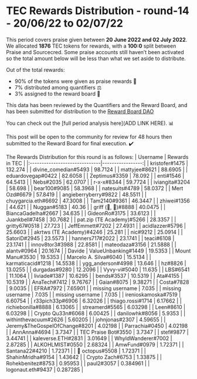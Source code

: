 
# TEC Rewards Distribution - round-14  - 20/06/22 to 02/07/22
This period covers praise given between **20 June 2022 and 02 July 2022**. We allocated **1876** TEC tokens for rewards, with a **100:0** split between Praise and Sourcecred. Some praise accounts still haven’t been activated so the total amount below will be less than what we set aside to distribute.

Out of the total rewards:

* 90% of the tokens were given as praise rewards :pray:
* 7% distributed among quantifiers :balance_scale:
* 3% assigned to the reward board :memo:

This data has been reviewed by the Quantifiers and the Reward Board, and has been submitted for distribution to the [Reward Board DAO](https://xdai.aragon.blossom.software/#/rewardboardtec/)


You can check out the [full period analysis here](ADD LINK HERE). :bar_chart:

This post will be open to the community for review for 48 hours then submitted to the Reward Board for final execution. :heavy_check_mark:

The Rewards Distribution for this round is as follows:
| Username                      |   Rewards in TEC |
|:------------------------------|-----------------:|
| kristofer#1475                |       132.274    |
| divine_comedian#5493          |        98.7124   |
| mattyjee#8621                 |        88.6905   |
| eduardovegap#0422             |        82.6058   |
| Zeptimus#3359                 |        78.092    |
| enti#1546                     |        64.5413   |
| Nebs#2035                     |        62.0707   |
| r-x-x#8344                    |        59.7724   |
| iviangita#3204                |        58.698    |
| bear100#9085                  |        58.3968   |
| natesuits#4789                |        58.0372   |
| Mert Ozd#6679                 |        57.8419   |
| angieberryberry#9822          |        48.5511   |
| chuygarcia.eth#6692           |        47.3008   |
| Tam2140#9361                  |        46.3447   |
| zhiwei#1356                   |        44.621    |
| Nuggan#5183                   |        40.36     |
| griff (💜, 💜)#8888           |        40.0475   |
| BiancaGadelha#2667            |        34.635    |
| GideonRo#3175                 |        33.6123   |
| Juankbell#7458                |        30.7682   |
| pat.zip (TE Academy)#5266     |        28.3357   |
| gritty67#0518                 |        27.723    |
| JeffEmmett#7202               |        27.4931   |
| acidlazzer#5796               |        25.6603   |
| akrtws (TE Academy)#4246      |        25.281    |
| nic#9212                      |        25.0914   |
| SatoriD#2945                  |        23.5573   |
| hanners717#2022               |        23.1741   |
| teaci#6108                    |        23.1741   |
| innov8tor3#3988               |        22.8581   |
| mateodaza#3156                |        21.5888   |
| alantv#0964                   |        20.1674   |
| Davide | ValueUnbanking#1449  |        19.5353   |
| Mount Manu#3530               |        19.5353   |
| Marcelo A. Silva#6040         |        15.5134   |
| karmaticacid#1218             |        14.5538   |
| ygg_anderson#4998             |        13.646    |
| hz#8826                       |        13.0255   |
| durgadas#9280                 |        12.2096   |
| Vyvy-vi#5040                  |        11.635    |
| LBS#6541                      |        11.1064   |
| liviade#1387                  |        10.6295   |
| bends#3537                    |        10.5319   |
| Ata#4155                      |        10.5319   |
| AnaTech#7412                  |         9.76767  |
| Gaian#8075                    |         9.38271  |
| Costa#7828                    |         9.0035   |
| EFRA#7972                     |         7.65901  |
| missing username              |         7.035    |
| missing username              |         7.035    |
| missing username              |         7.035    |
| irenioskamoska#7519           |         6.60754  |
| r33pich33p#6906               |         6.32026  |
| thiago.rossi#1714             |         6.17662  |
| richiebonilla#8888            |         6.13065  |
| streamerd#5565                |         6.03298  |
| Leen#8610                     |         6.03298  |
| Crypto Qu33n#6068             |         6.00425  |
| danilowhk#8056                |         5.9353   |
| withinthevacuum#2626          |         5.60205  |
| johnjonas#2307                |         4.59655  |
| Jeremy&TheGospelOfChange#8201 |         4.02198  |
| Parrachia#0450                |         4.02198  |
| AnnAnna#4694                  |         3.7347   |
| TEC Praise Bot#3550           |         3.7347   |
| stef#9877                     |         3.44741  |
| kaleverse.ETH#2831            |         3.01649  |
| WhyldWanderer#7002            |         2.87285  |
| ALKOHLMIST#0550               |         2.68324  |
| AmwFund#0979                  |         1.72371  |
| Santana22#4210                |         1.72371  |
| 🐙 octopus#5508               |         1.72371  |
| ShahinMridha#9154             |         1.43642  |
| Crypto Zach#6753              |         1.33875  |
| Rohekbenitez#8753             |         0.95953  |
| paul2#3057                    |         0.384961 |
| logonaut.eth#9437             |         0.287285 |